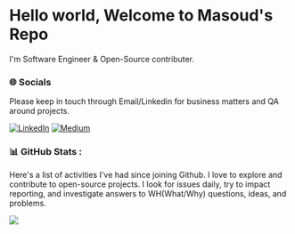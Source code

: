 # Hello world, Welcome to Masoud's Repo

I'm Software Engineer & Open-Source contributer.

### 🌐 Socials
Please keep in touch through Email/Linkedin for business matters and QA around projects.

[![LinkedIn](https://img.shields.io/badge/LinkedIn-%230077B5.svg?logo=linkedin&logoColor=white)](https://linkedin.com/in/msudgh) [![Medium](https://img.shields.io/badge/Medium-12100E?logo=medium&logoColor=white)](https://medium.com/@mcrunix) 

### 📊 GitHub Stats :
Here's a list of activities I've had since joining Github. I love to explore and contribute to open-source projects. I look for issues daily, try to impact reporting, and investigate answers to WH(What/Why) questions, ideas, and problems.

![](https://github-readme-stats.vercel.app/api?username=msudgh&theme=yeblu&hide_border=false&include_all_commits=false&count_private=false)<br/>
